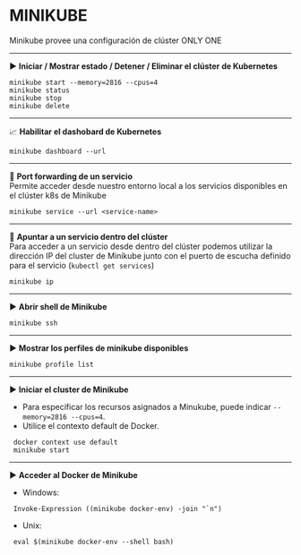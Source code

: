# MINIKUBE
Minikube provee una configuración de clúster ONLY ONE

----

▶️ **Iniciar / Mostrar estado / Detener / Eliminar el clúster de Kubernetes**
```shell script 
minikube start --memory=2816 --cpus=4
minikube status
minikube stop
minikube delete
```

----

📈 **Habilitar el dashobard de Kubernetes**
```shell script 
minikube dashboard --url
```

----

🔀 **Port forwarding de un servicio**
<br>Permite acceder desde nuestro entorno local a los servicios disponibles en el clúster k8s de Minikube
```shell script 
minikube service --url <service-name>
```

----

🔀 **Apuntar a un servicio dentro del clúster**
<br>Para acceder a un servicio desde dentro del clúster podemos utilizar la dirección IP del cluster de Minikube junto 
con el puerto de escucha definido para el servicio (`kubectl get services`)
```shell script 
minikube ip
```

----

▶️ **Abrir shell de Minikube**
```shell script
minikube ssh
```

----

▶️ **Mostrar los perfiles de minikube disponibles**
```shell script
minikube profile list
```

----

▶️ **Iniciar el cluster de Minikube**
- Para especificar los recursos asignados a Minukube, puede indicar `--memory=2816 --cpus=4`.
- Utilice el contexto default de Docker.
```shell script
 docker context use default
 minikube start
```

----

▶️ **Acceder al Docker de Minikube**
- Windows:
```shell script 
 Invoke-Expression ((minikube docker-env) -join "`n")
```

- Unix:
```shell script 
 eval $(minikube docker-env --shell bash)
```
